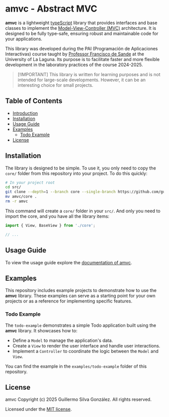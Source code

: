 # amvc - Abstract MVC

**amvc** is a lightweight [typeScript](https://www.typescriptlang.org/) library that provides interfaces and base classes to implement the [Model-View-Controller (MVC)](https://developer.mozilla.org/en-US/docs/Glossary/MVC) architecture. It is designed to be fully type-safe, ensuring robust and maintainable code for your applications.

This library was developed during the PAI (Programación de Aplicaciones Interactivas) course taught by [Professor Francisco de Sande](https://github.com/fsande) at the University of La Laguna. Its purpose is to facilitate faster and more flexible development in the laboratory practices of the course 2024-2025.

> [!IMPORTANT] This library is written for learning purposes and is not intended for large-scale developments. However, it can be an interesting choice for small projects.

## Table of Contents

- [Introduction](#amvc-abstract-mvc)
- [Installation](#installation)
- [Usage Guide](#usage-guide)
- [Examples](#examples)
  - [Todo Example](#todo-example)
- [License](#license)

## Installation

The library is designed to be simple. To use it, you only need to copy the `core/` folder from this repository into your project.
To do this quickly:

```bash
# In your project root
cd src/
git clone --depth=1 --branch core --single-branch https://github.com/guillex387/amvc.git
mv amvc/core .
rm -r amvc
```

This command will create a `core/` folder in your `src/`.
And only you need to import the core, and you have all the library items:

```typescript
import { View, BaseView } from './core';

// ...
```

## Usage Guide

To view the usage guide explore the [documentation of amvc](https://guillex387.github.io/amvc/).

## Examples

This repository includes example projects to demonstrate how to use the **amvc** library. These examples can serve as a starting point for your own projects or as a reference for implementing specific features.

### Todo Example

The `todo-example` demonstrates a simple Todo application built using the **amvc** library. It showcases how to:

- Define a `Model` to manage the application's data.
- Create a `View` to render the user interface and handle user interactions.
- Implement a `Controller` to coordinate the logic between the `Model` and `View`.

You can find the example in the `examples/todo-example` folder of this repository.

## License

amvc Copyright (c) 2025 Guillermo Silva González. All rights reserved.

Licensed under the [MIT license](/LICENSE).

